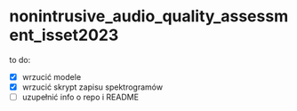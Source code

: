 # nonintrusive_audio_quality_assessment_isset2023
to do:
- [x] wrzucić modele
- [x] wrzucić skrypt zapisu spektrogramów
- [ ] uzupełnić info o repo i README
